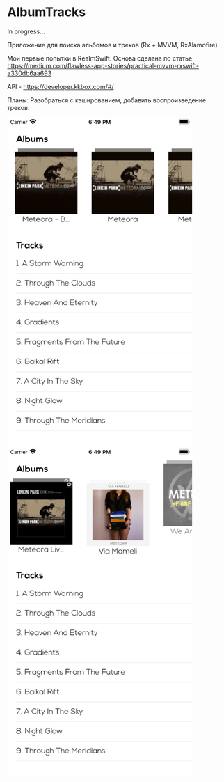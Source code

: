 # AlbumTracks
In progress...

Приложение для поиска альбомов и треков (Rx + MVVM, RxAlamofire)

Мои первые попытки в RealmSwift. Основа сделана по статье https://medium.com/flawless-app-stories/practical-mvvm-rxswift-a330db6aa693

API - https://developer.kkbox.com/#/

Планы:
Разобраться с кэшированием, добавить воспроизведение треков.

<p float="left">
  <img src="https://github.com/Wayssman/Wayssman/blob/main/AlbumTracks1.png" width="425" />
  <img src="https://github.com/Wayssman/Wayssman/blob/main/AlbumTracks2.png" width="425" /> 
</p>
